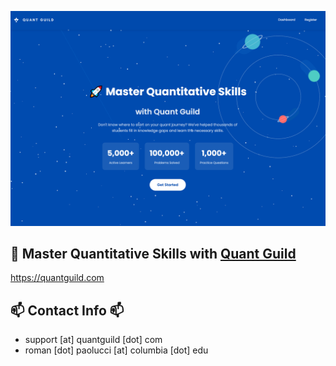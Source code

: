 <a href="https://www.quantguild.com"><img src="homeqg.PNG"/></a>

## 🚀 Master Quantitative Skills with <a href="https://www.quantguild.com">Quant Guild</a>
https://quantguild.com

## 📫 Contact Info 📫
- support [at] quantguild [dot] com
- roman [dot] paolucci [at] columbia [dot] edu
